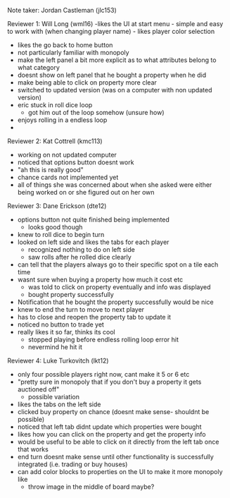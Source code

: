 Note taker: Jordan Castleman (jlc153)

Reviewer 1: Will Long (wml16)
-likes the UI at start menu
    - simple and easy to work with (when changing player name)
    - likes player color selection
- likes the go back to home button
- not particularly familiar with monopoly 
- make the left panel a bit more explicit as to what attributes belong to what category
- doesnt show on left panel that he bought a property when he did
- make being able to click on property more clear
- switched to updated version (was on a computer with non updated version)
- eric stuck in roll dice loop
  - got him out of the loop somehow (unsure how)
- enjoys rolling in a endless loop
- 

Reviewer 2: Kat Cottrell (kmc113)
- working on not updated computer
- noticed that options button doesnt work
- "ah this is really good"
- chance cards not implemented yet
- all of things she was concerned about when she asked were either being worked on or she figured out on her own

Reviewer 3: Dane Erickson (dte12)
- options button not quite finished being implemented
  - looks good though
- knew to roll dice to begin turn
- looked on left side and likes the tabs for each player
  - recognized nothing to do on left side
  - saw rolls after he rolled dice clearly
- can tell that the players always go to their specific spot on a tile each time
- wasnt sure when buying a property how much it cost etc
  - was told to click on property eventually and info was displayed
  - bought property successfully
- Notification that he bought the property successfully would be nice
- knew to end the turn to move to next player
- has to close and reopen the property tab to update it
- noticed no button to trade yet
- really likes it so far, thinks its cool
  - stopped playing before endless rolling loop error hit 
  - nevermind he hit it

Reviewer 4: Luke Turkovitch (lkt12)
- only four possible players right now, cant make it 5 or 6 etc
- "pretty sure in monopoly that if you don't buy a property it gets auctioned off"
  - possible variation
- likes the tabs on the left side
- clicked buy property on chance (doesnt make sense- shouldnt be possible)
- noticed that left tab didnt update which properties were bought
- likes how you can click on the property and get the property info
- would be useful to be able to click on it directly from the left tab once that works
- end turn doesnt make sense until other functionality is successfully integrated (i.e. trading or buy houses)
- can add color blocks to properties on the UI to make it more monopoly like
  - throw image in the middle of board maybe?


